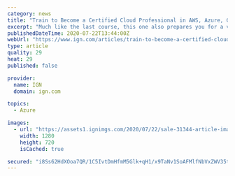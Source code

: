 ```yaml
---
category: news
title: "Train to Become a Certified Cloud Professional in AWS, Azure, Google Cloud, and CompTIA"
excerpt: "Much like the last course, this one also prepares you for a valuable professional examination. The AZ-900: Microsoft Azure Fundamentals exam is designed for candidates looking to demonstrate foundational-level knowledge of cloud services and how those ..."
publishedDateTime: 2020-07-22T13:44:00Z
webUrl: "https://www.ign.com/articles/train-to-become-a-certified-cloud-professional-in-aws-azure-google-cloud-and-comptia"
type: article
quality: 29
heat: 29
published: false

provider:
  name: IGN
  domain: ign.com

topics:
  - Azure

images:
  - url: "https://assets1.ignimgs.com/2020/07/22/sale-31344-article-image-1595422739070.jpg?width=1280"
    width: 1280
    height: 720
    isCached: true

secured: "i8Ss62HdXOoa7QR/1C5IvtDmHfmM5Glk+qH1/x9TaNv1SoAFMlfNbVxZWV35t9QlvztVBZoOjCdw2GRdGqqAADIOU6Oie4KUkkVBjO3mrW4fdHxzMXYi/DeROg66n24iiOrAkBwxL9XqWxIwuU3Gyr36ltwuiisv/Wy0M+GXoQg9zteZv0zSEpAc18jB6oS9xImYSnJIIUoD+v12M9UJi70Ahzh1+dJB+hC+myMGjPsWSfzWQt4zNvTGx1PnExEHp+UvqDyg44WAsjnRbpdlP+fZ89BoLnnnUGNaLA85BjRjwX/aU99zPoNrjPTlk21yNtaSwLRN8oBtmTvakiITLg==;gKRvbBBJ7MksIGtig5KnWg=="
---
```


